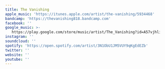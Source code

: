 ```yaml
---
title: The Vanishing
apple_music: 'https://itunes.apple.com/artist/the-vanishing/5934468'
bandcamp: 'https://thevanishing818.bandcamp.com'
facebook: ''
google_music: >-
   https://play.google.com/store/music/artist/The_Vanishing?id=A57vjhliyk4wzg4zukb3lpj2ywq
instagram: ''
soundcloud: ''
spotify: 'https://open.spotify.com/artist/3N1ObU1JM5VUY9qKgEdEZb'
twitter: ''
website: ''
youtube: ''
---
```

